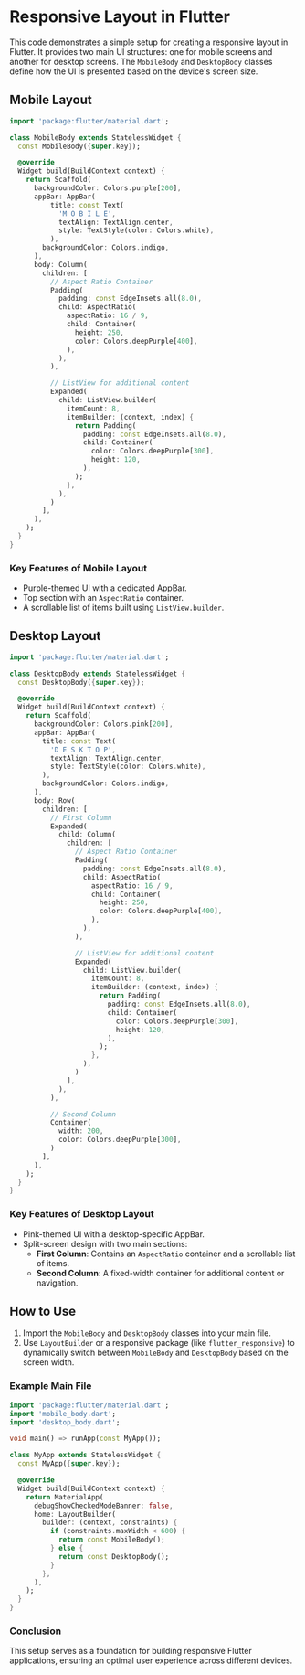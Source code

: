 # Responsive Layout in Flutter

This code demonstrates a simple setup for creating a responsive layout in Flutter. It provides two main UI structures: one for mobile screens and another for desktop screens. The `MobileBody` and `DesktopBody` classes define how the UI is presented based on the device's screen size.

## Mobile Layout

```dart
import 'package:flutter/material.dart';

class MobileBody extends StatelessWidget {
  const MobileBody({super.key});

  @override
  Widget build(BuildContext context) {
    return Scaffold(
      backgroundColor: Colors.purple[200],
      appBar: AppBar(
          title: const Text(
            'M O B I L E',
            textAlign: TextAlign.center,
            style: TextStyle(color: Colors.white),
          ),
        backgroundColor: Colors.indigo,
      ),
      body: Column(
        children: [
          // Aspect Ratio Container
          Padding(
            padding: const EdgeInsets.all(8.0),
            child: AspectRatio(
              aspectRatio: 16 / 9,
              child: Container(
                height: 250,
                color: Colors.deepPurple[400],
              ),
            ),
          ),

          // ListView for additional content
          Expanded(
            child: ListView.builder(
              itemCount: 8,
              itemBuilder: (context, index) {
                return Padding(
                  padding: const EdgeInsets.all(8.0),
                  child: Container(
                    color: Colors.deepPurple[300],
                    height: 120,
                  ),
                );
              },
            ),
          )
        ],
      ),
    );
  }
}
```

### Key Features of Mobile Layout
- Purple-themed UI with a dedicated AppBar.
- Top section with an `AspectRatio` container.
- A scrollable list of items built using `ListView.builder`.

## Desktop Layout

```dart
import 'package:flutter/material.dart';

class DesktopBody extends StatelessWidget {
  const DesktopBody({super.key});

  @override
  Widget build(BuildContext context) {
    return Scaffold(
      backgroundColor: Colors.pink[200],
      appBar: AppBar(
        title: const Text(
          'D E S K T O P',
          textAlign: TextAlign.center,
          style: TextStyle(color: Colors.white),
        ),
        backgroundColor: Colors.indigo,
      ),
      body: Row(
        children: [
          // First Column
          Expanded(
            child: Column(
              children: [
                // Aspect Ratio Container
                Padding(
                  padding: const EdgeInsets.all(8.0),
                  child: AspectRatio(
                    aspectRatio: 16 / 9,
                    child: Container(
                      height: 250,
                      color: Colors.deepPurple[400],
                    ),
                  ),
                ),

                // ListView for additional content
                Expanded(
                  child: ListView.builder(
                    itemCount: 8,
                    itemBuilder: (context, index) {
                      return Padding(
                        padding: const EdgeInsets.all(8.0),
                        child: Container(
                          color: Colors.deepPurple[300],
                          height: 120,
                        ),
                      );
                    },
                  ),
                )
              ],
            ),
          ),

          // Second Column
          Container(
            width: 200,
            color: Colors.deepPurple[300],
          )
        ],
      ),
    );
  }
}
```

### Key Features of Desktop Layout
- Pink-themed UI with a desktop-specific AppBar.
- Split-screen design with two main sections:
  - **First Column**: Contains an `AspectRatio` container and a scrollable list of items.
  - **Second Column**: A fixed-width container for additional content or navigation.

## How to Use
1. Import the `MobileBody` and `DesktopBody` classes into your main file.
2. Use `LayoutBuilder` or a responsive package (like `flutter_responsive`) to dynamically switch between `MobileBody` and `DesktopBody` based on the screen width.

### Example Main File
```dart
import 'package:flutter/material.dart';
import 'mobile_body.dart';
import 'desktop_body.dart';

void main() => runApp(const MyApp());

class MyApp extends StatelessWidget {
  const MyApp({super.key});

  @override
  Widget build(BuildContext context) {
    return MaterialApp(
      debugShowCheckedModeBanner: false,
      home: LayoutBuilder(
        builder: (context, constraints) {
          if (constraints.maxWidth < 600) {
            return const MobileBody();
          } else {
            return const DesktopBody();
          }
        },
      ),
    );
  }
}
```

### Conclusion
This setup serves as a foundation for building responsive Flutter applications, ensuring an optimal user experience across different devices.
